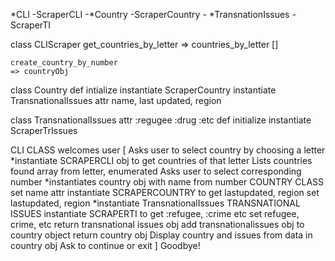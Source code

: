 *CLI
    -ScraperCLI
    -*Country
           -ScraperCountry
           - *TransnationIssues
                           -ScraperTI


class CLIScraper
    get_countries_by_letter
    => countries_by_letter []

    create_country_by_number
    => countryObj

class Country
    def intialize
        instantiate ScraperCountry
        instantiate TransnationalIssues
    attr name, last updated, region


class TransnationalIssues
    attr :regugee :drug :etc
    def initialize
        instantiate ScraperTrIssues






CLI CLASS
    welcomes user
    [
    Asks user to select country by choosing a letter
    *instantiate SCRAPERCLI obj to get countries of that letter
    Lists countries found array from letter, enumerated
    Asks user to select corresponding number
    *instantiates country obj with name from number
        COUNTRY CLASS
        set name attr
        instantiate SCRAPERCOUNTRY to get lastupdated, region
        set lastupdated, region
        *instantiate TransnationalIssues
            TRANSNATIONAL ISSUES
            instantiate SCRAPERTI to get :refugee, :crime etc
            set refugee, crime, etc
            return transnational issues obj
        add transnationalissues obj to country object
        return country obj
    Display country and issues from data in country obj
    Ask to continue or exit
    ]
    Goodbye!



    












